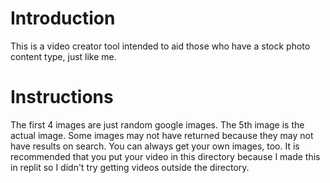 # Introduction
This is a video creator tool intended to aid those
who have a stock photo content type, just like me.

# Instructions
The first 4 images are just random google images.
The 5th image is the actual image. Some images
may not have returned because they may not have
results on search. You can always get your own
images, too. It is recommended that you put your
video in this directory because I made this in
replit so I didn't try getting videos outside 
the directory.